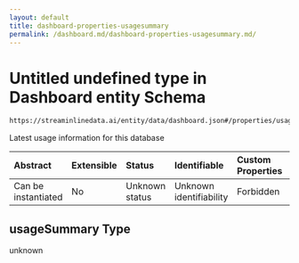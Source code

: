 ```yaml
---
layout: default
title: dashboard-properties-usagesummary
permalink: /dashboard.md/dashboard-properties-usagesummary.md/
---
```

# Untitled undefined type in Dashboard entity Schema

```txt
https://streaminlinedata.ai/entity/data/dashboard.json#/properties/usageSummary
```

Latest usage information for this database

| Abstract            | Extensible | Status         | Identifiable            | Custom Properties | Additional Properties | Access Restrictions | Defined In                                                           |
| :------------------ | :--------- | :------------- | :---------------------- | :---------------- | :-------------------- | :------------------ | :------------------------------------------------------------------- |
| Can be instantiated | No         | Unknown status | Unknown identifiability | Forbidden         | Allowed               | none                | [dashboard.json*](dashboard.md "open original schema") |

## usageSummary Type

unknown
